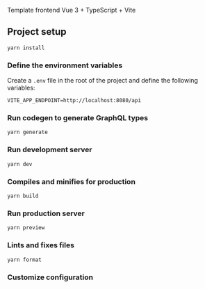 Template frontend Vue 3 + TypeScript + Vite

## Project setup

```
yarn install
```

### Define the environment variables

Create a `.env` file in the root of the project and define the following variables:

```dotenv
VITE_APP_ENDPOINT=http://localhost:8080/api
```

### Run codegen to generate GraphQL types

```
yarn generate
```

### Run development server

```
yarn dev
```

### Compiles and minifies for production

```
yarn build
```

### Run production server

```
yarn preview
```

### Lints and fixes files

```
yarn format
```

### Customize configuration
